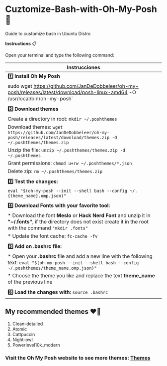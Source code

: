 # Cuztomize-Bash-with-Oh-My-Posh 🎨
Guide to customize bash in Ubuntu Distro

**Instructions** 📋

Open your terminal and type the following command:

| Instrucciones                                                                                              |
|------------------------------------------------------------------------------------------------------------|
| **1️⃣ Install Oh My Posh**                                                                                      |
|    sudo wget https://github.com/JanDeDobbeleer/oh-my-posh/releases/latest/download/posh-linux-amd64 -O /usr/local/bin/oh-my-posh` |
||
| **2️⃣ Download themes**                                                                                         |
|    Create a directory in root: `mkdir ~/.poshthemes`                                                     |
|    Download themes: `wget https://github.com/JanDeDobbeleer/oh-my-posh/releases/latest/download/themes.zip -O ~/.poshthemes/themes.zip` |
|    Unzip the file: `unzip ~/.poshthemes/themes.zip -d ~/.poshthemes`                                     |
|    Grant permissions: `chmod u+rw ~/.poshthemes/*.json`                                            |
|    Delete zip: `rm ~/.poshthemes/themes.zip`                                                             |
||
| **3️⃣ Test the changes:** |
|`eval "$(oh-my-posh --init --shell bash --config ~/.{theme_name}.omp.json)"`          |
||
| **4️⃣ Download Fonts with your favorite tool:**                                                                 |
|    * Download the font **Meslo** or **Hack Nerd Font** and unzip it in **"~/.fonts"**, if the directory does not exist create it in the root with the command `"mkdir .fonts"` |
|    * Update the font cache: `fc-cache -fv`                                                                 |
||
| **5️⃣ Add on .bashrc file:**                                                                                    |
|    * Open your **.bashrc** file and add a new line with the following text: `eval "$(oh-my-posh --init --shell bash --config ~/.poshthemes/theme_name.omp.json)"` |
|    * Choose the theme you like and replace the text **theme_name** of the previous line                    |
||
| **6️⃣ Load the changes with:** `source .bashrc`                                                                 |


## My recommended themes ❤️‍🔥

1. Clean-detailed
2. Atomic 
3. Cattpuccin
4. Night-owl
5. Powerlevel10k_modern

### Visit the Oh My Posh website to see more themes: [Themes](https://ohmyposh.dev/docs/themes)
